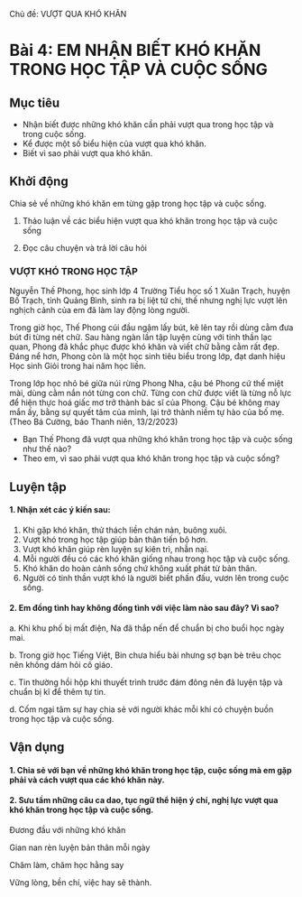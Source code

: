 Chủ đề: VƯỢT QUA KHÓ KHĂN

# Bài 4: EM NHẬN BIẾT KHÓ KHĂN TRONG HỌC TẬP VÀ CUỘC SỐNG

## Mục tiêu

- Nhận biết được những khó khăn cần phải vượt qua trong học tập và trong cuộc sống.
- Kể được một số biểu hiện của vượt qua khó khăn.
- Biết vì sao phải vượt qua khó khăn.

## Khởi động

Chia sẻ về những khó khăn em từng gặp trong học tập và cuộc sống.

1. Thảo luận về các biểu hiện vượt qua khó khăn trong học tập và cuộc sống

2. Đọc câu chuyện và trả lời câu hỏi

### VƯỢT KHÓ TRONG HỌC TẬP

Nguyễn Thế Phong, học sinh lớp 4 Trường Tiểu học số 1 Xuân Trạch, huyện Bố Trạch, tỉnh Quảng Bình, sinh ra bị liệt tứ chi, thế nhưng nghị lực vượt lên nghịch cảnh của em đã làm lay động lòng người.

Trong giờ học, Thế Phong cúi đầu ngậm lấy bút, kê lên tay rồi dùng cằm đưa bút đi từng nét chữ. Sau hàng ngàn lần tập luyện cùng với tinh thần lạc quan, Phong đã khắc phục được khó khăn và viết chữ bằng cằm rất đẹp. Đáng nể hơn, Phong còn là một học sinh tiêu biểu trong lớp, đạt danh hiệu Học sinh Giỏi trong hai năm học liền.

Trong lớp học nhỏ bé giữa núi rừng Phong Nha, cậu bé Phong cứ thế miệt mài, dùng cằm nắn nót từng con chữ. Từng con chữ được viết là từng nỗ lực để hiện thực hoá giấc mơ trở thành bác sĩ của Phong. Cậu bé không may mắn ấy, bằng sự quyết tâm của mình, lại trở thành niềm tự hào của bố mẹ.
(Theo Bá Cường, báo Thanh niên, 13/2/2023)

- Bạn Thế Phong đã vượt qua những khó khăn trong học tập và cuộc sống như thế nào?
- Theo em, vì sao phải vượt qua khó khăn trong học tập và cuộc sống?

## Luyện tập

#### 1. Nhận xét các ý kiến sau:

1. Khi gặp khó khăn, thử thách liền chán nản, buông xuôi.
2. Vượt khó trong học tập giúp bản thân tiến bộ hơn.
3. Vượt khó khăn giúp rèn luyện sự kiên trì, nhẫn nại.
4. Mỗi người đều có các khó khăn giống nhau trong học tập và cuộc sống.
5. Khó khăn do hoàn cảnh sống chứ không xuất phát từ bản thân.
6. Người có tinh thần vượt khó là người biết phấn đấu, vươn lên trong cuộc sống.

#### 2. Em đồng tình hay không đồng tình với việc làm nào sau đây? Vì sao?

a. Khi khu phố bị mất điện, Na đã thắp nến để chuẩn bị cho buổi học ngày mai.

b. Trong giờ học Tiếng Việt, Bin chưa hiểu bài nhưng sợ bạn bè trêu chọc nên không dám hỏi cô giáo.

c. Tin thường hồi hộp khi thuyết trình trước đám đông nên đã luyện tập và chuẩn bị kĩ để thêm tự tin.

d. Cốm ngại tâm sự hay chia sẻ với người khác mỗi khi có chuyện buồn trong học tập và cuộc sống.

## Vận dụng

#### 1. Chia sẻ với bạn về những khó khăn trong học tập, cuộc sống mà em gặp phải và cách vượt qua các khó khăn này.
#### 2. Sưu tầm những câu ca dao, tục ngữ thể hiện ý chí, nghị lực vượt qua khó khăn trong học tập và cuộc sống.

Đương đầu với những khó khăn

Gian nan rèn luyện bản thân mỗi ngày

Chăm làm, chăm học hằng say

Vững lòng, bền chí, việc hay sẽ thành.
